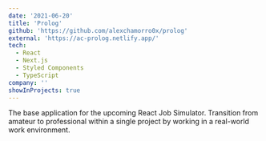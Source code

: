 ```yaml
---
date: '2021-06-20'
title: 'Prolog'
github: 'https://github.com/alexchamorro0x/prolog'
external: 'https://ac-prolog.netlify.app/'
tech:
  - React
  - Next.js
  - Styled Components
  - TypeScript
company: ''
showInProjects: true
---
```


The base application for the upcoming React Job Simulator. Transition from amateur to professional within a single project by working in a real-world work environment.